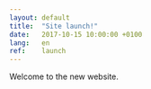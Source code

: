 ```yaml
---
layout: default
title:  "Site launch!"
date:   2017-10-15 10:00:00 +0100
lang:   en
ref:    launch
---
```


Welcome to the new website.
